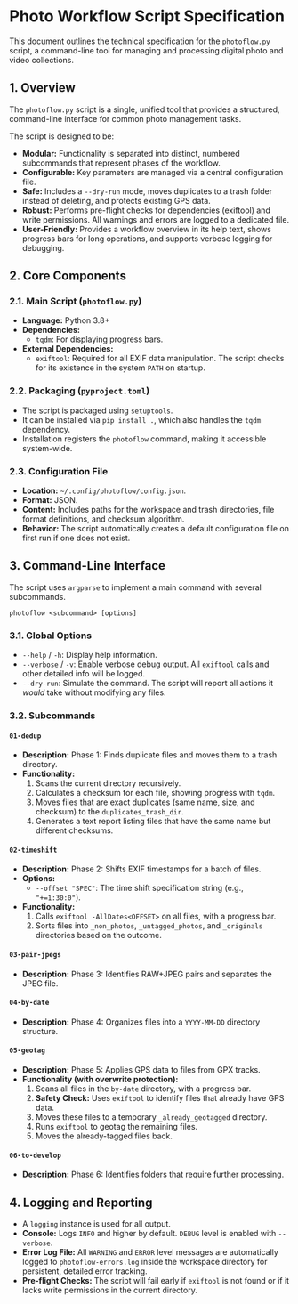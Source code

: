# Photo Workflow Script Specification

This document outlines the technical specification for the `photoflow.py` script, a command-line tool for managing and processing digital photo and video collections.

## 1. Overview

The `photoflow.py` script is a single, unified tool that provides a structured, command-line interface for common photo management tasks.

The script is designed to be:
- **Modular:** Functionality is separated into distinct, numbered subcommands that represent phases of the workflow.
- **Configurable:** Key parameters are managed via a central configuration file.
- **Safe:** Includes a `--dry-run` mode, moves duplicates to a trash folder instead of deleting, and protects existing GPS data.
- **Robust:** Performs pre-flight checks for dependencies (exiftool) and write permissions. All warnings and errors are logged to a dedicated file.
- **User-Friendly:** Provides a workflow overview in its help text, shows progress bars for long operations, and supports verbose logging for debugging.

## 2. Core Components

### 2.1. Main Script (`photoflow.py`)

- **Language:** Python 3.8+
- **Dependencies:**
    - `tqdm`: For displaying progress bars.
- **External Dependencies:**
    - `exiftool`: Required for all EXIF data manipulation. The script checks for its existence in the system `PATH` on startup.

### 2.2. Packaging (`pyproject.toml`)

- The script is packaged using `setuptools`.
- It can be installed via `pip install .`, which also handles the `tqdm` dependency.
- Installation registers the `photoflow` command, making it accessible system-wide.

### 2.3. Configuration File

- **Location:** `~/.config/photoflow/config.json`.
- **Format:** JSON.
- **Content:** Includes paths for the workspace and trash directories, file format definitions, and checksum algorithm.
- **Behavior:** The script automatically creates a default configuration file on first run if one does not exist.

## 3. Command-Line Interface

The script uses `argparse` to implement a main command with several subcommands.

```
photoflow <subcommand> [options]
```

### 3.1. Global Options

- `--help` / `-h`: Display help information.
- `--verbose` / `-v`: Enable verbose debug output. All `exiftool` calls and other detailed info will be logged.
- `--dry-run`: Simulate the command. The script will report all actions it *would* take without modifying any files.

### 3.2. Subcommands

#### `01-dedup`
- **Description:** Phase 1: Finds duplicate files and moves them to a trash directory.
- **Functionality:**
  1. Scans the current directory recursively.
  2. Calculates a checksum for each file, showing progress with `tqdm`.
  3. Moves files that are exact duplicates (same name, size, and checksum) to the `duplicates_trash_dir`.
  4. Generates a text report listing files that have the same name but different checksums.

#### `02-timeshift`
- **Description:** Phase 2: Shifts EXIF timestamps for a batch of files.
- **Options:**
  - `--offset "SPEC"`: The time shift specification string (e.g., `"+=1:30:0"`).
- **Functionality:**
  1. Calls `exiftool -AllDates<OFFSET>` on all files, with a progress bar.
  2. Sorts files into `_non_photos`, `_untagged_photos`, and `_originals` directories based on the outcome.

#### `03-pair-jpegs`
- **Description:** Phase 3: Identifies RAW+JPEG pairs and separates the JPEG file.

#### `04-by-date`
- **Description:** Phase 4: Organizes files into a `YYYY-MM-DD` directory structure.

#### `05-geotag`
- **Description:** Phase 5: Applies GPS data to files from GPX tracks.
- **Functionality (with overwrite protection):**
  1. Scans all files in the `by-date` directory, with a progress bar.
  2. **Safety Check:** Uses `exiftool` to identify files that already have GPS data.
  3. Moves these files to a temporary `_already_geotagged` directory.
  4. Runs `exiftool` to geotag the remaining files.
  5. Moves the already-tagged files back.

#### `06-to-develop`
- **Description:** Phase 6: Identifies folders that require further processing.

## 4. Logging and Reporting

- A `logging` instance is used for all output.
- **Console:** Logs `INFO` and higher by default. `DEBUG` level is enabled with `--verbose`.
- **Error Log File:** All `WARNING` and `ERROR` level messages are automatically logged to `photoflow-errors.log` inside the workspace directory for persistent, detailed error tracking.
- **Pre-flight Checks:** The script will fail early if `exiftool` is not found or if it lacks write permissions in the current directory.
